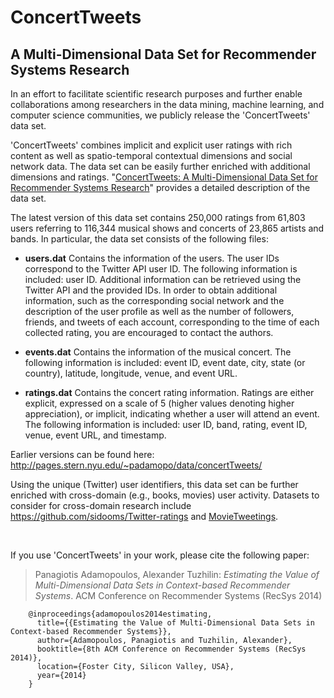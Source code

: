 ConcertTweets
=============

## A Multi-Dimensional Data Set for Recommender Systems Research


In an effort to facilitate scientific research purposes and further enable collaborations among researchers in the data mining, machine learning, and computer science communities, we publicly release the 'ConcertTweets' data set. 

'ConcertTweets' combines implicit and explicit user ratings with rich content as well as spatio-temporal contextual dimensions and social network data. The data set can be easily further enriched with additional dimensions and ratings. "<a href="http://pages.stern.nyu.edu/~padamopo/data/ConcertTweets.pdf" target="_blank">ConcertTweets: A Multi-Dimensional Data Set for Recommender Systems Research</a>" provides a detailed description of the data set. 

The latest version of this data set contains 250,000 ratings from 61,803 users referring to 116,344 musical shows and concerts of 23,865 artists and bands. In particular, the data set consists of the following files:
  - **users.dat** Contains the information of the users. The user IDs correspond to the Twitter API user ID. The following information is included: user ID. Additional information can be retrieved using the Twitter API and the provided IDs. 
  In order to obtain additional information, such as the corresponding social network and the description of the user profile as well as the number of followers, friends, and tweets of each account, corresponding to the time of each collected rating, you are encouraged to contact the authors.
  
  - **events.dat** Contains the information of the musical concert. The following information is included: event ID, event date, city, state (or country), latitude, longitude, venue, and event URL.
  
  - **ratings.dat** Contains the concert rating information. Ratings are either explicit, expressed on a scale of 5 (higher values denoting higher appreciation), or implicit, indicating whether a user will attend an event. The following information is included: user ID, band, rating, event ID, venue, event URL, and timestamp.





Earlier versions can be found here: http://pages.stern.nyu.edu/~padamopo/data/concertTweets/ 

Using the unique (Twitter) user identifiers, this data set can be further enriched with cross-domain (e.g., books, movies) user activity. Datasets to consider for cross-domain research include https://github.com/sidooms/Twitter-ratings and <a href="https://github.com/sidooms/MovieTweetings" target="_blank"> MovieTweetings</a>.
 
<br/>

If you use 'ConcertTweets' in your work, please cite the following paper: 

> Panagiotis Adamopoulos, Alexander Tuzhilin: *Estimating the Value of Multi-Dimensional Data Sets in Context-based Recommender Systems*. ACM Conference on Recommender Systems (RecSys 2014)

		@inproceedings{adamopoulos2014estimating,
		  title={{Estimating the Value of Multi-Dimensional Data Sets in Context-based Recommender Systems}},
		  author={Adamopoulos, Panagiotis and Tuzhilin, Alexander},
		  booktitle={8th ACM Conference on Recommender Systems (RecSys 2014)},
		  location={Foster City, Silicon Valley, USA},
		  year={2014}
		}

